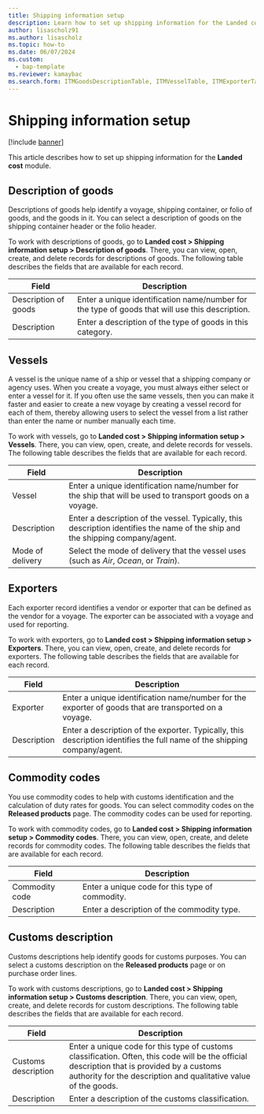 ```yaml
---
title: Shipping information setup
description: Learn how to set up shipping information for the Landed cost module, including an outline on goods descriptions and a table defining various fields.
author: lisascholz91
ms.author: lisascholz
ms.topic: how-to
ms.date: 06/07/2024
ms.custom: 
  - bap-template
ms.reviewer: kamaybac
ms.search.form: ITMGoodsDescriptionTable, ITMVesselTable, ITMExporterTable, ITMCommodityCodeTable, ITMCustomsDescription
---
```


# Shipping information setup

[!include [banner](../../includes/banner.md)]

This article describes how to set up shipping information for the **Landed cost** module.

## <a name="description-of-goods"></a>Description of goods

Descriptions of goods help identify a voyage, shipping container, or folio of goods, and the goods in it. You can select a description of goods on the shipping container header or the folio header.

To work with descriptions of goods, go to **Landed cost \> Shipping information setup \> Description of goods**. There, you can view, open, create, and delete records for descriptions of goods. The following table describes the fields that are available for each record.

| Field | Description |
|---|---|
| Description of goods | Enter a unique identification name/number for the type of goods that will use this description. |
| Description | Enter a description of the type of goods in this category. |

## <a name="vessels"></a>Vessels

A vessel is the unique name of a ship or vessel that a shipping company or agency uses. When you create a voyage, you must always either select or enter a vessel for it. If you often use the same vessels, then you can make it faster and easier to create a new voyage by creating a vessel record for each of them, thereby allowing users to select the vessel from a list rather than enter the name or number manually each time.

To work with vessels, go to **Landed cost \> Shipping information setup \> Vessels**. There, you can view, open, create, and delete records for vessels. The following table describes the fields that are available for each record.

| Field | Description |
|---|---|
| Vessel | Enter a unique identification name/number for the ship that will be used to transport goods on a voyage. |
| Description | Enter a description of the vessel. Typically, this description identifies the name of the ship and the shipping company/agent. |
| Mode of delivery | Select the mode of delivery that the vessel uses (such as _Air_, _Ocean_, or _Train_). |

## Exporters

Each exporter record identifies a vendor or exporter that can be defined as the vendor for a voyage. The exporter can be associated with a voyage and used for reporting.

To work with exporters, go to **Landed cost \> Shipping information setup \> Exporters**. There, you can view, open, create, and delete records for exporters. The following table describes the fields that are available for each record.

| Field | Description |
|---|---|
| Exporter | Enter a unique identification name/number for the exporter of goods that are transported on a voyage. |
| Description | Enter a description of the exporter. Typically, this description identifies the full name of the shipping company/agent. |

## Commodity codes

You use commodity codes to help with customs identification and the calculation of duty rates for goods. You can select commodity codes on the **Released products** page. The commodity codes can be used for reporting.

To work with commodity codes, go to **Landed cost \> Shipping information setup \> Commodity codes**. There, you can view, open, create, and delete records for commodity codes. The following table describes the fields that are available for each record.

| Field | Description |
|---|---|
| Commodity code | Enter a unique code for this type of commodity. |
| Description | Enter a description of the commodity type. |

## Customs description

Customs descriptions help identify goods for customs purposes. You can select a customs description on the **Released products** page or on purchase order lines.

To work with customs descriptions, go to **Landed cost \> Shipping information setup \> Customs description**. There, you can view, open, create, and delete records for custom descriptions. The following table describes the fields that are available for each record.

| Field | Description |
|---|---|
| Customs description | Enter a unique code for this type of customs classification. Often, this code will be the official description that is provided by a customs authority for the description and qualitative value of the goods. |
| Description | Enter a description of the customs classification. |
